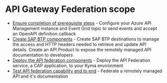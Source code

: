 # API Gateway Federation scope
* [Ensure completion of prerequisite steps](../01-01-GettingStartedGuide/README.md#prerequisites-for-api-gateway-federation) - Configure your Azure API Management instance and Event Grid topic to send events and accept an OpenAPI definition callback
* [Create SAP BTP components](04-02-Create-BTP-components.md) - Create SAP BTP destinations to manage the access and HTTP headers needed to retrieve and update API details. Create an API Product to expose the remotely managed API documentation to developers  
* [Deploy the API federation components](04-03-Deploy-kyma-components.md) - Deploy the API Federation service, a CAP application, to your Kyma environment
* [Test API federation capability end to end](04-04-Test-E2E.md) - Federate a remotely managed API and it's documentation